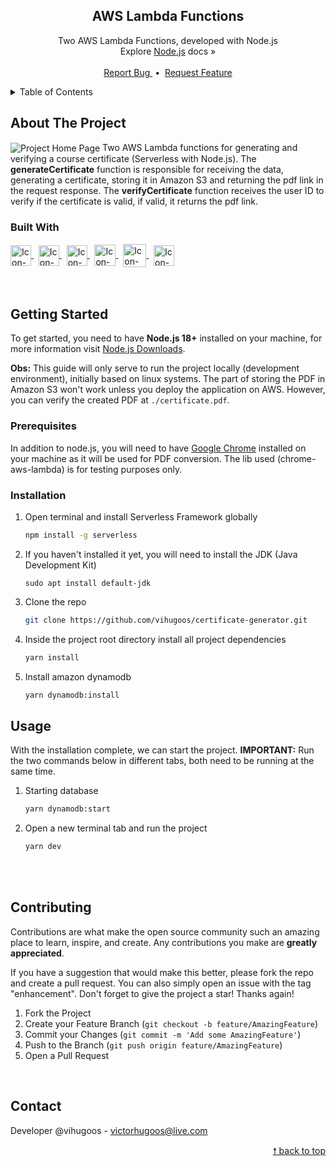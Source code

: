 <div id="top"> </div>


<!---- PROJECT LOGO ----> 
<div align="center">
  <h2 align="center"> 
    AWS Lambda Functions  
  </h2>
  
  <p align="center">
    Two AWS Lambda Functions, developed with Node.js <br/>
    Explore <a href="https://nodejs.org/en/docs/">Node.js</a> docs &#187; <br/> <br/>
    <a href="https://github.com/vihugoos/certificate-generator/issues"> Report Bug </a> &nbsp;•&nbsp;
    <a href="https://github.com/vihugoos/certificate-generator/issues"> Request Feature </a>
  </p>
</div>


<!---- TABLE OF CONTENTS ----> 
<details>
  <summary> Table of Contents </summary>
  <ol>
    <li>
      <a href="#about-the-project"> About The Project </a>
      <ul>
        <li><a href="#built-with"> Built With </a></li>
      </ul>
    </li>
    <li>
      <a href="#getting-started"> Getting Started </a>
      <ul>
        <li><a href="#prerequisites"> Prerequisites </a></li>
        <li><a href="#installation"> Installation </a></li>
        <li><a href="#usage"> Usage </a></li>
      </ul>
    </li>
    <li><a href="#contributing"> Contributing </a></li>
    <li><a href="#contact"> Contact </a></li>
  </ol>
</details>


<!---- THE PROJECT ---->
## About The Project 

<img src="https://user-images.githubusercontent.com/44311634/211233027-db344b12-9a9c-4562-91d7-d56a67d54c3d.png" align="center" alt="Project Home Page">
Two AWS Lambda functions for generating and verifying a course certificate (Serverless with Node.js). The <b>generateCertificate</b> function is responsible for receiving the data, generating a certificate, storing it in Amazon S3 and returning the pdf link in the request response. The <b>verifyCertificate</b> function receives the user ID to verify if the certificate is valid, if valid, it returns the pdf link.

### Built With 

<div style="display: inline_block">
    <!-- Icon Node.js --> 
    <a href="https://nodejs.org/en/"> 
      <img align="center" alt="Icon-Node.js" height="33" src="https://cdn.jsdelivr.net/gh/devicons/devicon/icons/nodejs/nodejs-original.svg"> 
    </a> &nbsp;
    <!-- Icon Yarn --> 
    <a href="https://yarnpkg.com/"> 
      <img align="center" alt="Icon-Yarn" height="33" src="https://cdn.jsdelivr.net/gh/devicons/devicon/icons/yarn/yarn-original.svg"> 
    </a> &nbsp;
    <!-- Icon TypeScript --> 
    <a href="https://www.typescriptlang.org/"> 
      <img align="center" alt="Icon-TypeScript" height="33" src="https://cdn.jsdelivr.net/gh/devicons/devicon/icons/typescript/typescript-original.svg"> 
    </a> &nbsp;
    <!-- Icon AWS Lambda -->
    <a href="https://aws.amazon.com/lambda/?nc1=h_ls"> 
      <img align="center" alt="Icon-AWS-Lambda" height="34" src="https://user-images.githubusercontent.com/44311634/211214155-5ab98b96-b3bd-4fd4-ab0d-2ca9362e5497.png"> 
    </a> &nbsp;
    <!-- Icon AWS --> 
    <a href="https://aws.amazon.com/"> 
      <img align="center" alt="Icon-Jest" height="37" src="https://cdn.jsdelivr.net/gh/devicons/devicon/icons/amazonwebservices/amazonwebservices-original.svg"> 
    </a> &nbsp;
    <!-- Icon Serverless --> 
    <a href="https://www.serverless.com/"> 
      <img align="center" alt="Icon-Jest" height="33" src="https://user-images.githubusercontent.com/44311634/208251603-52add6e2-a6a0-4928-a1ce-a07ba1b786b0.png"> 
    </a> 
</div>

<br/>
<br/>


<!---- GETTING STARTED ----> 
## Getting Started

To get started, you need to have <strong>Node.js 18+</strong> installed on your machine, for more information visit <a href="https://nodejs.org/en/download/"> Node.js Downloads</a>. 

<strong>Obs:</strong> This guide will only serve to run the project locally (development environment), initially based on linux systems. The part of storing the PDF in Amazon S3 won't work unless you deploy the application on AWS. However, you can verify the created PDF at `./certificate.pdf`.

### Prerequisites 

In addition to node.js, you will need to have <a href="https://www.google.com/chrome/">Google Chrome</a> installed on your machine as it will be used for PDF conversion. The lib used (chrome-aws-lambda) is for testing purposes only. 


### Installation 

1. Open terminal and install Serverless Framework globally  
   ```cmd
   npm install -g serverless 
   ```
2. If you haven't installed it yet, you will need to install the JDK (Java Development Kit)
   ```
   sudo apt install default-jdk 
   ```
3. Clone the repo 
   ```bash
   git clone https://github.com/vihugoos/certificate-generator.git
   ```
4. Inside the project root directory install all project dependencies 
   ```bash
   yarn install 
   ```
5. Install amazon dynamodb 
   ```bash
   yarn dynamodb:install 
   ```


<!---- USAGE EXAMPLES ----> 
## Usage

With the installation complete, we can start the project. <b>IMPORTANT:</b> Run the two commands below in different tabs, both need to be running at the same time.

1. Starting database 
   ```bash
   yarn dynamodb:start  
   ```
2. Open a new terminal tab and run the project  
   ```bash
   yarn dev  
   ```

<br/> <br/> 

<!---- CONTRIBUTING ---->
## Contributing

Contributions are what make the open source community such an amazing place to learn, inspire, and create. Any contributions you make are **greatly appreciated**.

If you have a suggestion that would make this better, please fork the repo and create a pull request. You can also simply open an issue with the tag "enhancement".
Don't forget to give the project a star! Thanks again!

1. Fork the Project
2. Create your Feature Branch (`git checkout -b feature/AmazingFeature`)
3. Commit your Changes (`git commit -m 'Add some AmazingFeature'`)
4. Push to the Branch (`git push origin feature/AmazingFeature`)
5. Open a Pull Request

<br/> 


<!---- CONTACT ---->
## Contact

Developer @vihugoos - victorhugoos@live.com  

<p align="right"><a href="#top"> &#129045; back to top </a></p> 
